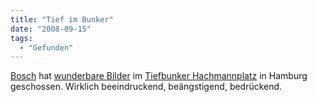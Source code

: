 ```yaml
---
title: "Tief im Bunker"
date: "2008-09-15"
tags:
  - "Gefunden"
---
```


[Bosch](http://www.boschblog.de/2008/09/14/tiefbunker-hachmannplatz/) hat [wunderbare Bilder](http://flickr.com/photos/bosch_hh/sets/72157607281173074/) im [Tiefbunker Hachmannplatz](http://www.hamburgerunterwelten.de/cms/content/view/125/92/) in Hamburg geschossen. Wirklich beeindruckend, beängstigend, bedrückend.

